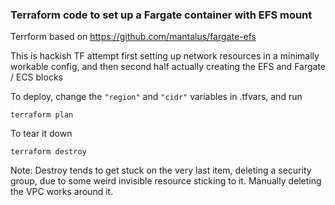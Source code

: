 ### Terraform code to set up a Fargate container with EFS mount

Terrform based on https://github.com/mantalus/fargate-efs 

This is hackish TF attempt first setting up network resources in a minimally workable config,
and then second half actually creating the EFS and Fargate / ECS blocks

To deploy, change the `"region"` and `"cidr"` variables in .tfvars, and run 

`terraform plan`

To tear it down

`terraform destroy`

Note: Destroy tends to get stuck on the very last item, deleting a security group, due to
some weird invisible resource sticking to it. Manually deleting the VPC works around it.